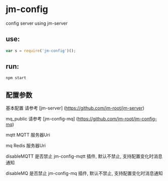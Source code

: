 # jm-config

config server using jm-server

## use:

```javascript
var s = require('jm-config')();
```

## run:

```javascript
npm start
```

## 配置参数

基本配置 请参考 [jm-server] (https://github.com/jm-root/jm-server)

mq_public 请参考 [jm-config-mq] (https://github.com/jm-root/jm-config-mq)

mqtt MQTT 服务器Uri

mq Redis 服务器Uri

disableMQTT 是否禁止 jm-config-mqtt 插件, 默认不禁止, 支持配置变化时消息通知

disableMQ 是否禁止 jm-config-mq 插件, 默认不禁止, 支持配置变化时消息通知
